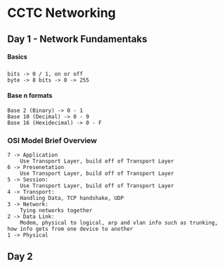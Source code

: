 # CCTC Networking

## Day 1 - Network Fundamentaks

#### Basics
#####
    bits -> 0 / 1, on or off
    byte -> 8 bits -> 0 -> 255

#### Base n formats
    Base 2 (Binary) -> 0 - 1 
    Base 10 (Decimal) -> 0 - 9
    Base 16 (Hexidecimal) -> 0 - F  

### OSI Model Brief Overview
    7 -> Application
        Use Transport Layer, build off of Transport Layer
    6 -> Presenetation
        Use Transport Layer, build off of Transport Layer
    5 -> Session:
        Use Transport Layer, build off of Transport Layer
    4 -> Transport:
        Handling Data, TCP handshake, UDP 
    3 -> Network:
        Tying networks together
    2 -> Data Link: 
        Modem, physical to logical, arp and vlan info such as trunking, how info gets from one device to another
    1 -> Physical

## Day 2

